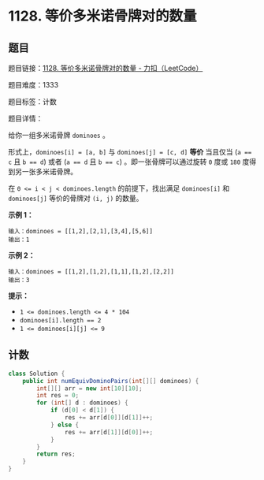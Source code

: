 # 1128. 等价多米诺骨牌对的数量

## 题目

题目链接：[1128. 等价多米诺骨牌对的数量 - 力扣（LeetCode）](https://leetcode.cn/problems/number-of-equivalent-domino-pairs/description/)

题目难度：1333

题目标签：计数

题目详情：

给你一组多米诺骨牌 `dominoes` 。

形式上，`dominoes[i] = [a, b]` 与 `dominoes[j] = [c, d]` **等价** 当且仅当 (`a == c` 且 `b == d`) 或者 (`a == d` 且 `b == c`) 。即一张骨牌可以通过旋转 `0` 度或 `180` 度得到另一张多米诺骨牌。

在 `0 <= i < j < dominoes.length` 的前提下，找出满足 `dominoes[i]` 和 `dominoes[j]` 等价的骨牌对 `(i, j)` 的数量。

**示例 1：**

```
输入：dominoes = [[1,2],[2,1],[3,4],[5,6]]
输出：1
```

**示例 2：**

```
输入：dominoes = [[1,2],[1,2],[1,1],[1,2],[2,2]]
输出：3
```

**提示：**

- `1 <= dominoes.length <= 4 * 104`
- `dominoes[i].length == 2`
- `1 <= dominoes[i][j] <= 9`



## 计数

``` java
class Solution {
    public int numEquivDominoPairs(int[][] dominoes) {
        int[][] arr = new int[10][10];
        int res = 0;
        for (int[] d : dominoes) {
            if (d[0] < d[1]) {
                res += arr[d[0]][d[1]]++;
            } else {
                res += arr[d[1]][d[0]]++;
            }
        }
        return res;
    }
}
```